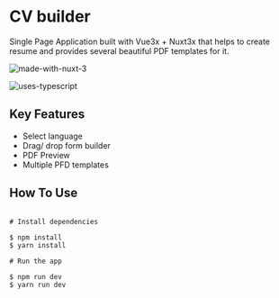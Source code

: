 # CV builder

Single Page Application built with Vue3x + Nuxt3x that helps to create resume and provides several beautiful PDF templates for it.

![made-with-nuxt-3](https://github.com/conmeww/cv_constructor/assets/73779105/2c0f18ba-700c-46c4-9f82-05a55b77ff71)



![uses-typescript](https://github.com/conmeww/cv_constructor/assets/73779105/1195a218-2265-46e4-b4db-804e787ff1f2)



## Key Features

* Select language
* Drag/ drop form builder
* PDF Preview
* Multiple PFD templates


## How To Use

```

# Install dependencies

$ npm install
$ yarn install 

# Run the app

$ npm run dev
$ yarn run dev

```






